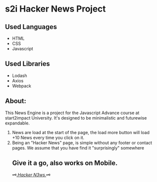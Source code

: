 #  s2i Hacker News Project


## Used Languages
* HTML
* CSS
* Javascript

  
## Used Libraries
* Lodash
* Axios
* Webpack

## About:
This News Engine is a project for the Javascript Advance course at start2impact University. It's designed to be minimalistic and futurewise expandable.
<ol> 
<li>News are load at the start of the page, the load more button will load +10 News every time you click on it.</li>
<li>Being an "Hacker News" page, is simple without any footer or contact pages. We assume that you have find it "surprisingly" somewhere</li>




## Give it a go, also works on Mobile.
🗝️<a href="https://pvihacknews.netlify.app">._Hacker N3ws._</a>🗝️
